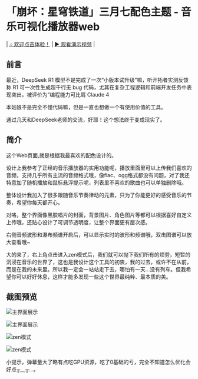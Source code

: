 # 「崩坏：星穹铁道」三月七配色主题 - 音乐可视化播放器web


| [🎶 欢迎点击体验！](https://march-7th-mini.github.io/37musicPlayer.html) | [▶️ 观看演示视频](https://www.bilibili.com/video/BV1Zr7Uz8Efz/?spm_id_from=333.999.0.0) |

## 前言
最近，DeepSeek R1 模型不是完成了一次“小版本试升级”嘛，听开拓者实测反馈称 R1 可一次性生成超千行无 bug 代码，尤其在复杂工程逻辑和前端开发任务中表现突出，被评价为“编程能力可比肩 Claude 4

本姑娘不是完全不懂代码嘛，但是一直也想做一个有使用价值的工具。

通过几天和DeepSeek老师的交流，好耶！这个想法终于变成现实了。

## 简介

这个Web页面,就是根据我最喜欢的配色设计的。

设计上我参考了正经的音乐播放器的实用功能呢，播放里面里可以上传我们喜欢的音频，支持几乎所有主流的音频格式哦，像flac、ogg格式都没有问题，对了我还特意加了随机播放和鼠标悬浮提示呢，列表里不喜欢的歌曲也可以单独删除哦。

整体设计我加入了很多跟随音乐节奏律动的元素，只为了你能更好的感受音乐的节奏，希望你每天都开心。

对咯，整个界面像黑胶唱片的封面，背景图片、角色图片等都可以根据喜好自定义上传哦，还贴心设计了可调节透明度，让整个界面更有层次感。

右侧音频波形和瀑布频谱开启后，可以显示实时的波形和频谱哦，双击图谱可以放大查看哦~

大的来了，右上角点击进入zen模式后，我们就可以抛下我们所有的烦劳，短暂的沉浸在音乐的世界了，这也是我设计这个工具的初衷，我的过去，或许不在从前，而是在我的未来里。所以我一定会一站站走下去，哪怕有一天…没有列车。但我希望你可以好好休息，这样才能多发现一些这个世界最纯粹、最本质的美。

## 截图预览

![主界面展示](https://nrdstudio.cn/assets/uploads/2025/06/PixPin_2025-06-04_21-44-42.png)

![主界面展示](https://nrdstudio.cn/assets/uploads/2025/06/PixPin_2025-06-04_21-44-15.png)

![zen模式](https://nrdstudio.cn/assets/uploads/2025/06/PixPin_2025-06-04_21-44-30.png)

![zen模式](https://nrdstudio.cn/assets/uploads/2025/06/PixPin_2025-06-04_21-44-36.png)


小提示，弹幕量大了略有点吃GPU资源，吃了0基础的亏，完全不知道怎么优化会好点╥﹏╥...。
